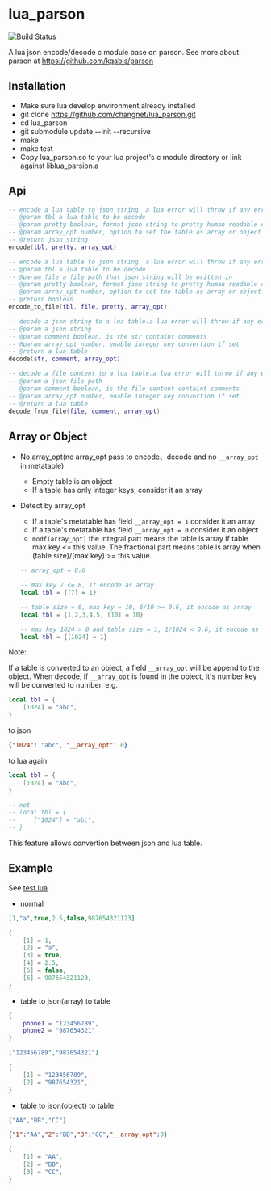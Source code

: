 lua_parson
==========

[![Build Status](https://travis-ci.org/changnet/lua_parson.svg?branch=master)](https://travis-ci.org/changnet/lua_parson)

A lua json encode/decode c module base on parson.
See more about parson at https://github.com/kgabis/parson

Installation
------------

 * Make sure lua develop environment already installed
 * git clone https://github.com/changnet/lua_parson.git
 * cd lua_parson
 * git submodule update --init --recursive
 * make
 * make test
 * Copy lua_parson.so to your lua project's c module directory or link against liblua_parsion.a

Api
-----

```lua
-- encode a lua table to json string. a lua error will throw if any error occur
-- @param tbl a lua table to be decode
-- @param pretty boolean, format json string to pretty human readable or not
-- @param array_opt number, option to set the table as array or object
-- @return json string
encode(tbl, pretty, array_opt)

-- encode a lua table to json string. a lua error will throw if any error occur
-- @param tbl a lua table to be decode
-- @param file a file path that json string will be written in
-- @param pretty boolean, format json string to pretty human readable or not
-- @param array_opt number, option to set the table as array or object
-- @return boolean
encode_to_file(tbl, file, pretty, array_opt)

-- decode a json string to a lua table.a lua error will throw if any error occur
-- @param a json string
-- @param comment boolean, is the str containt comments
-- @param array_opt number, enable integer key convertion if set
-- @return a lua table
decode(str, comment, array_opt)

-- decode a file content to a lua table.a lua error will throw if any error occur
-- @param a json file path
-- @param comment boolean, is the file content containt comments
-- @param array_opt number, enable integer key convertion if set
-- @return a lua table
decode_from_file(file, comment, array_opt)
```

Array or Object
---------------

* No array_opt(no array_opt pass to encode、decode and no `__array_opt` in metatable)
    * Empty table is an object
    * If a table has only integer keys, consider it an array

* Detect by array_opt
    * If a table's metatable has field `__array_opt = 1` consider it an array
    * If a table's metatable has field `__array_opt = 0` consider it an object
    * `modf(array_opt)` the integral part means the table is array if table max
    key <= this value. The fractional part means table is array when
    (table size)/(max key) >= this value.
    ```lua
    -- array_opt = 8.6

    -- max key 7 <= 8, it encode as array
    local tbl = {[7] = 1}

    -- table size = 6, max key = 10, 6/10 >= 0.6, it encode as array
    local tbl = {1,2,3,4,5, [10] = 10}

    -- max key 1024 > 8 and table size = 1, 1/1024 < 0.6, it encode as object
    local tbl = {[1024] = 1}
    ```


Note:

If a table is converted to an object, a field `__array_opt` will be append to the
object. When decode, if `__array_opt` is found in the object, it's number key will
be converted to number. e.g.
```lua
local tbl = {
    [1024] = "abc",
}
```
to json
```json
{"1024": "abc", "__array_opt": 0}
```
to lua again
```lua
local tbl = {
    [1024] = "abc",
}

-- not
-- local tbl = {
--     ["1024"] = "abc",
-- }
```
This feature allows convertion between json and lua table.

Example
-------

See [test.lua](test.lua)

* normal
```json
[1,"a",true,2.5,false,987654321123]
```
```lua
{
    [1] = 1,
    [2] = "a",
    [3] = true,
    [4] = 2.5,
    [5] = false,
    [6] = 987654321123,
}
```

* table to json(array) to table
```lua
{
    phone1 = "123456789",
    phone2 = "987654321"
}
```
```json
["123456789","987654321"]
```
```lua
{
    [1] = "123456789",
    [2] = "987654321",
}
```

* table to json(object) to table
```lua
{"AA","BB","CC"}
```
```json
{"1":"AA","2":"BB","3":"CC","__array_opt":0}
```
```lua
{
    [1] = "AA",
    [2] = "BB",
    [3] = "CC",
}
```
